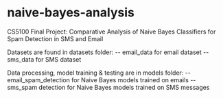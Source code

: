 # naive-bayes-analysis
CS5100 Final Project: Comparative Analysis of Naive Bayes Classifiers for Spam Detection in SMS and Email

Datasets are found in datasets folder:
-- email_data for email dataset
-- sms_data for SMS dataset

Data processing, model training & testing are in models folder:
-- email_spam_detection for Naive Bayes models trained on emails
-- sms_spam detection for Naive Bayes models trained on SMS messages